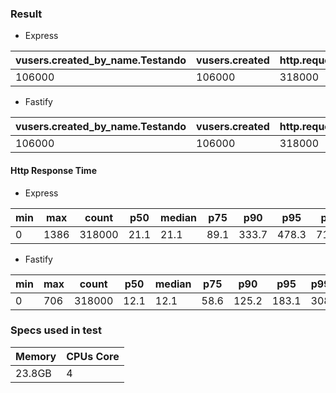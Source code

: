 ### Result

* Express

 | vusers.created_by_name.Testando | vusers.created | http.requests | http.codes.200 | http.responses | vusers.failed | vusers.completed | http.request_rate |
| ------------------------------- | -------------- | ------------- | -------------- | -------------- | ------------- | ---------------- | ----------------- |
| 106000                          | 106000         | 318000        | 318000         | 318000         | 0             | 106000           | 1161              |



* Fastify

| vusers.created_by_name.Testando | vusers.created | http.requests | http.codes.200 | http.responses | vusers.failed | vusers.completed | http.request_rate |
| ------------------------------- | -------------- | ------------- | -------------- | -------------- | ------------- | ---------------- | ----------------- |
| 106000                          | 106000         | 318000        | 318000         | 318000         | 0             | 106000           | 528               |





#### Http Response Time
* Express

| min | max  | count  | p50  | median | p75  | p90   | p95   | p99   | p999 |
| --- | ---- | ------ | ---- | ------ | ---- | ----- | ----- | ----- | ---- |
| 0   | 1386 | 318000 | 21.1 | 21.1   | 89.1 | 333.7 | 478.3 | 713.5 | 944  |

* Fastify

| min | max | count  | p50  | median | p75  | p90   | p95   | p99 | p999  |
| --- | --- | ------ | ---- | ------ | ---- | ----- | ----- | --- | ----- |
| 0   | 706 | 318000 | 12.1 | 12.1   | 58.6 | 125.2 | 183.1 | 308 | 487.9 |

### Specs used in test
| Memory | CPUs Core |
| ------ | --------- | 
| 23.8GB |     4     |
